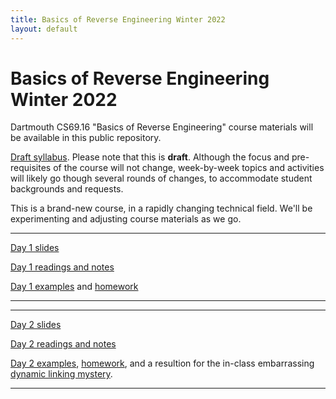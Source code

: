 ```yaml
---
title: Basics of Reverse Engineering Winter 2022
layout: default
---
```


<h1>Basics of Reverse Engineering Winter 2022</h1>

<p>Dartmouth CS69.16 "Basics of Reverse Engineering" course materials will be available in this public repository.

<p><a href="syllabus-draft.pdf">Draft syllabus</a>. Please note that this is <b>draft</b>. 
Although the focus and pre-requisites of the course will not change, week-by-week topics and activities will likely go though several rounds of changes, to accommodate student backgrounds and requests.

<p>This is a brand-new course, in a rapidly changing technical field. We'll be experimenting and adjusting course materials as we go.

<hr>

<p><a href="https://sergeybratus.github.io/RE-basics-W22/day1-slides.pdf">Day 1 slides</a>

<p><a href="https://sergeybratus.github.io/RE-basics-W22/readings">Day 1 readings and notes</a>

<p><a href="https://github.com/sergeybratus/RE-basics-W22/tree/main/day1-src/">Day 1 examples</a> and
<a href="https://github.com/sergeybratus/RE-basics-W22/tree/main/homework1/">homework</a>

<hr>

<hr>

<p><a href="https://sergeybratus.github.io/RE-basics-W22/day2-slides.pdf">Day 2 slides</a>

<p><a href="https://sergeybratus.github.io/RE-basics-W22/readings1">Day 2 readings and notes</a>

<p><a href="https://github.com/sergeybratus/RE-basics-W22/tree/main/day2-src/">Day 2 examples</a>, 
<a href="https://github.com/sergeybratus/RE-basics-W22/tree/main/homework2/">homework</a>,
and a resultion for the in-class embarrassing <a href="https://github.com/sergeybratus/RE-basics-W22/tree/main/day2-src/why-no-lazy-linking.txt">dynamic linking mystery</a>.

<hr>




